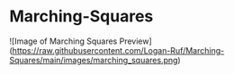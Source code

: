 # Marching-Squares

![Image of Marching Squares Preview]
(https://raw.githubusercontent.com/Logan-Ruf/Marching-Squares/main/images/marching_squares.png)
